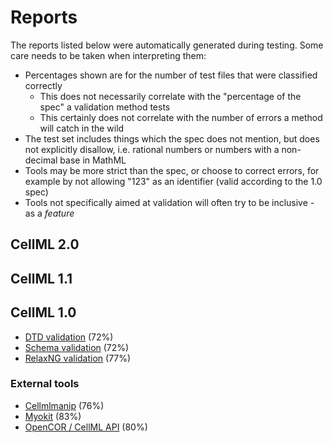# Reports

The reports listed below were automatically generated during testing.
Some care needs to be taken when interpreting them:

- Percentages shown are for the number of test files that were classified correctly
  - This does not necessarily correlate with the "percentage of the spec" a validation method tests
  - This certainly does not correlate with the number of errors a method will catch in the wild
- The test set includes things which the spec does not mention, but does not explicitly disallow, i.e. rational numbers or numbers with a non-decimal base in MathML
- Tools may be more strict than the spec, or choose to correct errors, for example by not allowing "123" as an identifier (valid according to the 1.0 spec)
- Tools not specifically aimed at validation will often try to be inclusive - as a *feature*

## CellML 2.0

## CellML 1.1

## CellML 1.0

- [DTD validation](dtd_1_0.md) (72%)
- [Schema validation](schema_1_0.md) (72%)
- [RelaxNG validation](relaxng_1_0.md) (77%)

### External tools

- [Cellmlmanip](cellmlmanip_1_0.md) (76%)
- [Myokit](myokit_1_0.md) (83%)
- [OpenCOR / CellML API](opencor_1_0.md) (80%)

